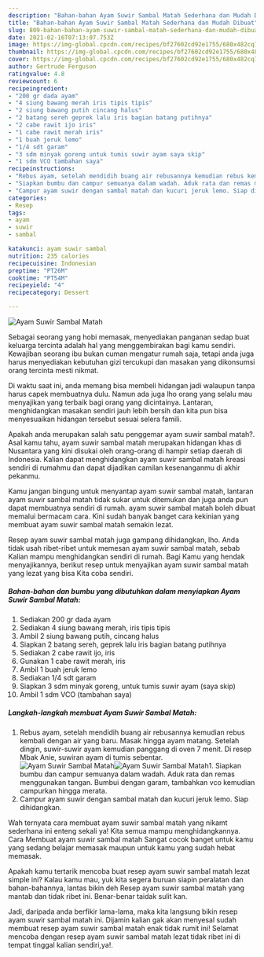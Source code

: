 ```yaml
---
description: "Bahan-bahan Ayam Suwir Sambal Matah Sederhana dan Mudah Dibuat"
title: "Bahan-bahan Ayam Suwir Sambal Matah Sederhana dan Mudah Dibuat"
slug: 809-bahan-bahan-ayam-suwir-sambal-matah-sederhana-dan-mudah-dibuat
date: 2021-02-16T07:13:07.753Z
image: https://img-global.cpcdn.com/recipes/bf27602cd92e1755/680x482cq70/ayam-suwir-sambal-matah-foto-resep-utama.jpg
thumbnail: https://img-global.cpcdn.com/recipes/bf27602cd92e1755/680x482cq70/ayam-suwir-sambal-matah-foto-resep-utama.jpg
cover: https://img-global.cpcdn.com/recipes/bf27602cd92e1755/680x482cq70/ayam-suwir-sambal-matah-foto-resep-utama.jpg
author: Gertrude Ferguson
ratingvalue: 4.8
reviewcount: 6
recipeingredient:
- "200 gr dada ayam"
- "4 siung bawang merah iris tipis tipis"
- "2 siung bawang putih cincang halus"
- "2 batang sereh geprek lalu iris bagian batang putihnya"
- "2 cabe rawit ijo iris"
- "1 cabe rawit merah iris"
- "1 buah jeruk lemo"
- "1/4 sdt garam"
- "3 sdm minyak goreng untuk tumis suwir ayam saya skip"
- "1 sdm VCO tambahan saya"
recipeinstructions:
- "Rebus ayam, setelah mendidih buang air rebusannya kemudian rebus kembali dengan air yang baru. Masak hingga ayam matang. Setelah dingin, suwir-suwir ayam kemudian panggang di oven 7 menit. Di resep Mbak Anie, suwiran ayam di tumis sebentar."
- "Siapkan bumbu dan campur semuanya dalam wadah. Aduk rata dan remas menggunakan tangan. Bumbui dengan garam, tambahkan vco kemudian campurkan hingga merata."
- "Campur ayam suwir dengan sambal matah dan kucuri jeruk lemo. Siap dihidangkan."
categories:
- Resep
tags:
- ayam
- suwir
- sambal

katakunci: ayam suwir sambal 
nutrition: 235 calories
recipecuisine: Indonesian
preptime: "PT26M"
cooktime: "PT54M"
recipeyield: "4"
recipecategory: Dessert

---
```



![Ayam Suwir Sambal Matah](https://img-global.cpcdn.com/recipes/bf27602cd92e1755/680x482cq70/ayam-suwir-sambal-matah-foto-resep-utama.jpg)

Sebagai seorang yang hobi memasak, menyediakan panganan sedap buat keluarga tercinta adalah hal yang menggembirakan bagi kamu sendiri. Kewajiban seorang ibu bukan cuman mengatur rumah saja, tetapi anda juga harus menyediakan kebutuhan gizi tercukupi dan masakan yang dikonsumsi orang tercinta mesti nikmat.

Di waktu  saat ini, anda memang bisa membeli hidangan jadi walaupun tanpa harus capek membuatnya dulu. Namun ada juga lho orang yang selalu mau menyajikan yang terbaik bagi orang yang dicintainya. Lantaran, menghidangkan masakan sendiri jauh lebih bersih dan kita pun bisa menyesuaikan hidangan tersebut sesuai selera famili. 



Apakah anda merupakan salah satu penggemar ayam suwir sambal matah?. Asal kamu tahu, ayam suwir sambal matah merupakan hidangan khas di Nusantara yang kini disukai oleh orang-orang di hampir setiap daerah di Indonesia. Kalian dapat menghidangkan ayam suwir sambal matah kreasi sendiri di rumahmu dan dapat dijadikan camilan kesenanganmu di akhir pekanmu.

Kamu jangan bingung untuk menyantap ayam suwir sambal matah, lantaran ayam suwir sambal matah tidak sukar untuk ditemukan dan juga anda pun dapat membuatnya sendiri di rumah. ayam suwir sambal matah boleh dibuat memalui bermacam cara. Kini sudah banyak banget cara kekinian yang membuat ayam suwir sambal matah semakin lezat.

Resep ayam suwir sambal matah juga gampang dihidangkan, lho. Anda tidak usah ribet-ribet untuk memesan ayam suwir sambal matah, sebab Kalian mampu menghidangkan sendiri di rumah. Bagi Kamu yang hendak menyajikannya, berikut resep untuk menyajikan ayam suwir sambal matah yang lezat yang bisa Kita coba sendiri.

<!--inarticleads1-->

##### Bahan-bahan dan bumbu yang dibutuhkan dalam menyiapkan Ayam Suwir Sambal Matah:

1. Sediakan 200 gr dada ayam
1. Sediakan 4 siung bawang merah, iris tipis tipis
1. Ambil 2 siung bawang putih, cincang halus
1. Siapkan 2 batang sereh, geprek lalu iris bagian batang putihnya
1. Sediakan 2 cabe rawit ijo, iris
1. Gunakan 1 cabe rawit merah, iris
1. Ambil 1 buah jeruk lemo
1. Sediakan 1/4 sdt garam
1. Siapkan 3 sdm minyak goreng, untuk tumis suwir ayam (saya skip)
1. Ambil 1 sdm VCO (tambahan saya)




<!--inarticleads2-->

##### Langkah-langkah membuat Ayam Suwir Sambal Matah:

1. Rebus ayam, setelah mendidih buang air rebusannya kemudian rebus kembali dengan air yang baru. Masak hingga ayam matang. Setelah dingin, suwir-suwir ayam kemudian panggang di oven 7 menit. Di resep Mbak Anie, suwiran ayam di tumis sebentar.
<img src="https://img-global.cpcdn.com/steps/9c357d938975e295/160x128cq70/ayam-suwir-sambal-matah-langkah-memasak-1-foto.jpg" alt="Ayam Suwir Sambal Matah"><img src="https://img-global.cpcdn.com/steps/1f81366c12115950/160x128cq70/ayam-suwir-sambal-matah-langkah-memasak-1-foto.jpg" alt="Ayam Suwir Sambal Matah">1. Siapkan bumbu dan campur semuanya dalam wadah. Aduk rata dan remas menggunakan tangan. Bumbui dengan garam, tambahkan vco kemudian campurkan hingga merata.
1. Campur ayam suwir dengan sambal matah dan kucuri jeruk lemo. Siap dihidangkan.




Wah ternyata cara membuat ayam suwir sambal matah yang nikamt sederhana ini enteng sekali ya! Kita semua mampu menghidangkannya. Cara Membuat ayam suwir sambal matah Sangat cocok banget untuk kamu yang sedang belajar memasak maupun untuk kamu yang sudah hebat memasak.

Apakah kamu tertarik mencoba buat resep ayam suwir sambal matah lezat simple ini? Kalau kamu mau, yuk kita segera buruan siapin peralatan dan bahan-bahannya, lantas bikin deh Resep ayam suwir sambal matah yang mantab dan tidak ribet ini. Benar-benar taidak sulit kan. 

Jadi, daripada anda berfikir lama-lama, maka kita langsung bikin resep ayam suwir sambal matah ini. Dijamin kalian gak akan menyesal sudah membuat resep ayam suwir sambal matah enak tidak rumit ini! Selamat mencoba dengan resep ayam suwir sambal matah lezat tidak ribet ini di tempat tinggal kalian sendiri,ya!.

